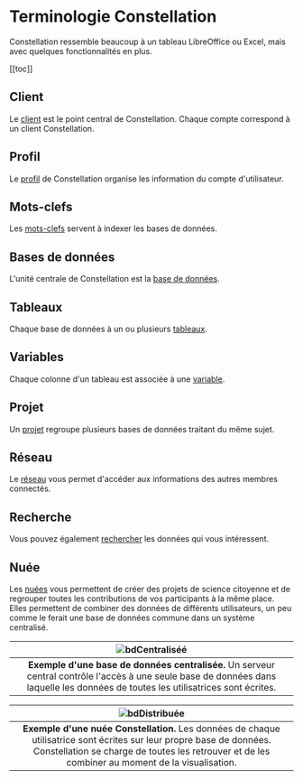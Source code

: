 # Terminologie Constellation
Constellation ressemble beaucoup à un tableau LibreOffice ou Excel, mais avec quelques fonctionnalités en plus. 

[[toc]]

## Client
Le [client](/ipa/client.md) est le point central de Constellation. Chaque compte correspond à un client Constellation.

## Profil
Le [profil](/ipa/profil.md) de Constellation organise les information du compte d'utilisateur.

## Mots-clefs
Les [mots-clefs](/ipa/motsClefs.md) servent à indexer les bases de données.

## Bases de données
L'unité centrale de Constellation est la [base de données](/ipa/bds.md).

## Tableaux
Chaque base de données à un ou plusieurs [tableaux](/ipa/tableaux.md).

## Variables
Chaque colonne d'un tableau est associée à une [variable](/ipa/variables.md).

## Projet
Un [projet](/ipa/projets.md) regroupe plusieurs bases de données traitant du même sujet.

## Réseau
Le [réseau](/ipa/réseau.md) vous permet d'accéder aux informations des autres membres connectés.

## Recherche
Vous pouvez également [rechercher](/ipa/recherche.md) les données qui vous intéressent.

## Nuée
Les [nuées](/ipa/nuées.md) vous permettent de créer des projets de science citoyenne et de regrouper toutes les contributions de vos participants à la même place. Elles permettent de combiner des données de différents utilisateurs, un peu comme le ferait une base de données commune dans un système centralisé.

| ![bdCentraliséé](/images/bdCentralisée.svg) | 
|:--:| 
| **Exemple d'une base de données centralisée.** Un serveur central contrôle l'accès à une seule base de données dans laquelle les données de toutes les utilisatrices sont écrites. |

| ![bdDistribuée](/images/bdDistribuée.svg) | 
|:--:| 
| **Exemple d'une nuée Constellation.** Les données de chaque utilisatrice sont écrites sur leur propre base de données. Constellation se charge de toutes les retrouver et de les combiner au moment de la visualisation. |
